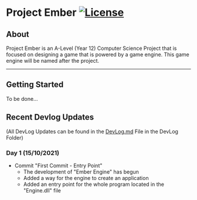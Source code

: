 # Project Ember [![License](https://img.shields.io/github/license/RottenThunder/Project-Ember.svg)](https://github.com/RottenThunder/Project-Ember/blob/master/LICENSE)

## About
Project Ember is an A-Level (Year 12) Computer Science Project that is focused on designing a game that is powered by a game engine. This game engine will be named after the project.

***

## Getting Started
To be done...

## Recent Devlog Updates
(All DevLog Updates can be found in the [DevLog.md](https://github.com/RottenThunder/Project-Ember/blob/master/DevLog/DevLog.md) File in the DevLog Folder)
### Day 1 (15/10/2021)
- Commit "First Commit - Entry Point"
    - The development of "Ember Engine" has begun
    - Added a way for the engine to create an application
    - Added an entry point for the whole program located in the "Engine.dll" file